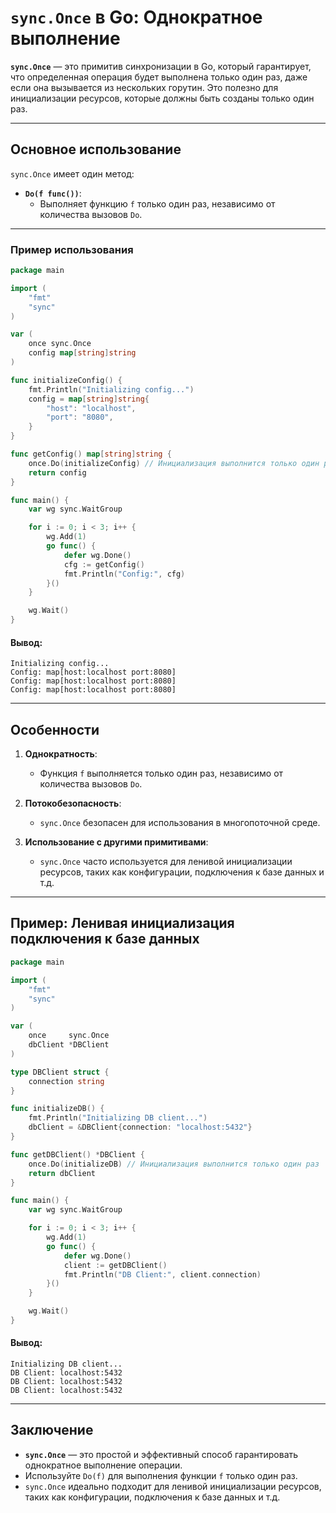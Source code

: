 # `sync.Once` в Go: Однократное выполнение

**`sync.Once`** — это примитив синхронизации в Go, который гарантирует, что определенная операция будет выполнена только один раз, даже если она вызывается из нескольких горутин. Это полезно для инициализации ресурсов, которые должны быть созданы только один раз.

---

## Основное использование

`sync.Once` имеет один метод:
- **`Do(f func())`**:
    - Выполняет функцию `f` только один раз, независимо от количества вызовов `Do`.

---

### Пример использования

```go
package main

import (
	"fmt"
	"sync"
)

var (
	once sync.Once
	config map[string]string
)

func initializeConfig() {
	fmt.Println("Initializing config...")
	config = map[string]string{
		"host": "localhost",
		"port": "8080",
	}
}

func getConfig() map[string]string {
	once.Do(initializeConfig) // Инициализация выполнится только один раз
	return config
}

func main() {
	var wg sync.WaitGroup

	for i := 0; i < 3; i++ {
		wg.Add(1)
		go func() {
			defer wg.Done()
			cfg := getConfig()
			fmt.Println("Config:", cfg)
		}()
	}

	wg.Wait()
}
```

#### Вывод:
```
Initializing config...
Config: map[host:localhost port:8080]
Config: map[host:localhost port:8080]
Config: map[host:localhost port:8080]
```

---


## Особенности

1. **Однократность**:
    - Функция `f` выполняется только один раз, независимо от количества вызовов `Do`.

2. **Потокобезопасность**:
    - `sync.Once` безопасен для использования в многопоточной среде.

3. **Использование с другими примитивами**:
    - `sync.Once` часто используется для ленивой инициализации ресурсов, таких как конфигурации, подключения к базе данных и т.д.

---

## Пример: Ленивая инициализация подключения к базе данных

```go
package main

import (
	"fmt"
	"sync"
)

var (
	once     sync.Once
	dbClient *DBClient
)

type DBClient struct {
	connection string
}

func initializeDB() {
	fmt.Println("Initializing DB client...")
	dbClient = &DBClient{connection: "localhost:5432"}
}

func getDBClient() *DBClient {
	once.Do(initializeDB) // Инициализация выполнится только один раз
	return dbClient
}

func main() {
	var wg sync.WaitGroup

	for i := 0; i < 3; i++ {
		wg.Add(1)
		go func() {
			defer wg.Done()
			client := getDBClient()
			fmt.Println("DB Client:", client.connection)
		}()
	}

	wg.Wait()
}
```

#### Вывод:
```
Initializing DB client...
DB Client: localhost:5432
DB Client: localhost:5432
DB Client: localhost:5432
```

---

## Заключение

- **`sync.Once`** — это простой и эффективный способ гарантировать однократное выполнение операции.
- Используйте `Do(f)` для выполнения функции `f` только один раз.
- `sync.Once` идеально подходит для ленивой инициализации ресурсов, таких как конфигурации, подключения к базе данных и т.д.
